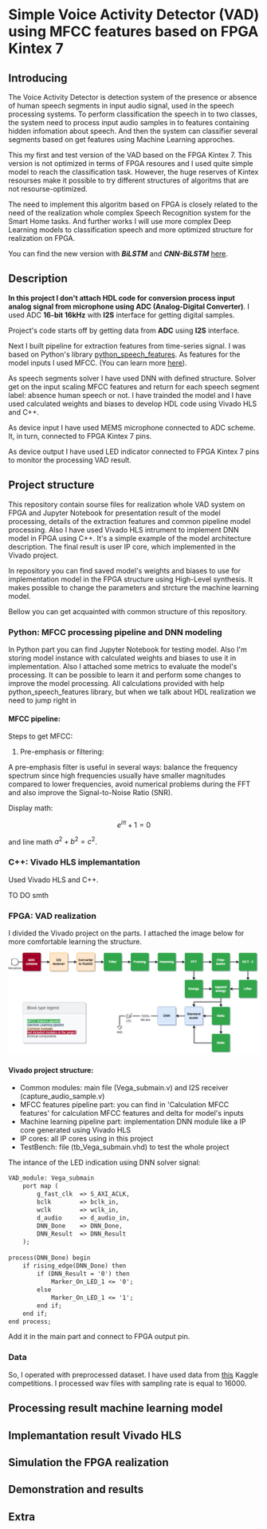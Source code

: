 # Simple Voice Activity Detector (VAD) using MFCC features based on FPGA Kintex 7
## Introducing
The Voice Activity Detector is detection system of the presence or absence of human speech segments in input audio signal, used in the speech processing systems.
To perform classification the speech in to two classes, the system need to process input audio samples in to features containing hidden infomation about speech.
And then the system can classifier several segments based on get features using Machine Learning approches.

This my first and test version of the VAD based on the FPGA Kintex 7.
This version is not optimized in terms of FPGA resoures and I used quite simple model to reach the classification task.
However, the huge reserves of Kintex resourses make it possible to try different structures of algoritms that are not resourse-optimized.

The need to implement this algoritm based on FPGA is closely related to the need of the realization whole complex Speech Recognition system for the Smart Home tasks.
And further works I will use more complex Deep Learning models to classification speech and more optimized structure for realization on FPGA.

You can find the new version with ***BiLSTM*** and ***CNN-BiLSTM*** [here](https://github.com/AlexKly/VegaVAD).

## Description
**In this project I don't attach HDL code for conversion process input analog signal from microphone using ADC (Analog-Digital Converter)**. I used ADC **16-bit 16kHz** with **I2S** interface for getting digital samples.

Project's code starts off by getting data from **ADC** using **I2S** interface.

Next I built pipeline for extraction features from time-series signal. I was based on Python's library [python_speech_features](https://python-speech-features.readthedocs.io/en/latest/).
As features for the model inputs I used MFCC. (You can learn more [here](http://practicalcryptography.com/miscellaneous/machine-learning/guide-mel-frequency-cepstral-coefficients-mfccs/)).

As speech segments solver I have used DNN with defined structure. Solver get on the input scaling MFCC features and return for each speech segment label: absence human speech or not.
I have trainded the model and I have used calculated weights and biases to develop HDL code using Vivado HLS and C++.

As device input I have used MEMS microphone connected to ADC scheme.
It, in turn, connected to FPGA Kintex 7 pins.

As device output I have used LED indicator connected to FPGA Kintex 7 pins to monitor the processing VAD result.

## Project structure
This repository contain sourse files for realization whole VAD system on FPGA and Jupyter Notebook for presentation result of the model processing, details of the extraction features and common pipeline model processing.
Also I have used Vivado HLS intrument to implement DNN model in FPGA using C++.
It's a simple example of the model architecture description.
The final result is user IP core, which implemented in the Vivado project.

In repository you can find saved model's weights and biases to use for implementation model in the FPGA structure using High-Level synthesis.
It makes possible to change the parameters and strcture the machine learning model.

Bellow you can get acquainted with common structure of this repository.

### Python: MFCC processing pipeline and DNN modeling
In Python part you can find Jupyter Notebook for testing model. Also I'm storing model instance with calculated weights and biases to use it in implementation.
Also I attached some metrics to evaluate the model's processing.
It can be possible to learn it and perform some changes to improve the model processing.
All calculations provided with help python_speech_features library, but when we talk about HDL realization we need to jump right in 

#### MFCC pipeline:
Steps to get MFCC:
1. Pre-emphasis or filtering:

A pre-emphasis filter is useful in several ways: balance the frequency spectrum since high frequencies usually have smaller magnitudes compared to lower frequencies, avoid numerical problems during the FFT and also improve the Signal-to-Noise Ratio (SNR).

Display math:
```math
e^{i\pi} + 1 = 0
```
and line math $`a^2 + b^2 = c^2`$.







### C++: Vivado HLS implemantation
Used Vivado HLS and C++.

TO DO smth


### FPGA: VAD realization
I divided the Vivado project on the parts.
I attached the image below for more comfortable learning the structure.

![Project structure](https://github.com/AlexKly/Simple-Voice-Activity-Detector-using-MFCC-based-on-FPGA-Kintex/blob/master/Docs/Project%20structure.drawio.png "Project structure")

#### Vivado project structure:
* Common modules: main file (Vega_submain.v) and I2S receiver (capture_audio_sample.v)
* MFCC features pipeline part: you can find in 'Calculation MFCC features' for calculation MFCC features and delta for model's inputs
* Machine learning pipeline part: implementation DNN module like a IP core generated using Vivado HLS
* IP cores: all IP cores using in this project
* TestBench: file (tb_Vega_submain.vhd) to test the whole project

The intance of the LED indication using DNN solver signal:
~~~
VAD_module: Vega_submain
    port map (
        g_fast_clk  => S_AXI_ACLK,
        bclk        => bclk_in,
        wclk        => wclk_in,
        d_audio     => d_audio_in,
        DNN_Done    => DNN_Done,
        DNN_Result  => DNN_Result
    );
        
process(DNN_Done) begin
    if rising_edge(DNN_Done) then
        if (DNN_Result = '0') then
            Marker_On_LED_1 <= '0';
        else
            Marker_On_LED_1 <= '1';
        end if;
    end if;
end process;
~~~
Add it in the main part and connect to FPGA output pin.

### Data
So, I operated with preprocessed dataset. I have used data from [this](https://www.kaggle.com/c/silero-audio-classifier/data) Kaggle competitions.
I processed wav files with sampling rate is equal to 16000.

## Processing result machine learning model

## Implemantation result Vivado HLS

## Simulation the FPGA realization

## Demonstration and results

## Extra

